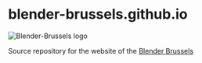 blender-brussels.github.io
==========================

![Blender-Brussels logo](https://raw.githubusercontent.com/Blender-Brussels/blender-brussels.github.io/master/images/blender-brussels-logo-black.png)

Source repository for the website of the [Blender Brussels](http://blender-brussels.github.io)

